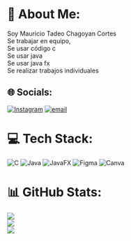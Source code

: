 # 💫 About Me:
Soy Mauricio Tadeo Chagoyan Cortes<br>Se trabajar en equipo, <br>Se usar código c<br>Se usar java<br>Se usar java fx<br>Se realizar trabajos individuales<br>


## 🌐 Socials:
[![Instagram](https://img.shields.io/badge/Instagram-%23E4405F.svg?logo=Instagram&logoColor=white)](https://instagram.com/Olafcortes34) [![email](https://img.shields.io/badge/Email-D14836?logo=gmail&logoColor=white)](mailto:20243ds137@utez.edu.mx) 

# 💻 Tech Stack:
![C](https://img.shields.io/badge/c-%2300599C.svg?style=for-the-badge&logo=c&logoColor=white) ![Java](https://img.shields.io/badge/java-%23ED8B00.svg?style=for-the-badge&logo=openjdk&logoColor=white) ![JavaFX](https://img.shields.io/badge/javafx-%23FF0000.svg?style=for-the-badge&logo=javafx&logoColor=white) ![Figma](https://img.shields.io/badge/figma-%23F24E1E.svg?style=for-the-badge&logo=figma&logoColor=white) ![Canva](https://img.shields.io/badge/Canva-%2300C4CC.svg?style=for-the-badge&logo=Canva&logoColor=white)
# 📊 GitHub Stats:
![](https://github-readme-stats.vercel.app/api?username=ChagoyanMau&theme=dark&hide_border=false&include_all_commits=false&count_private=false)<br/>
![](https://nirzak-streak-stats.vercel.app/?user=ChagoyanMau&theme=dark&hide_border=false)<br/>
![](https://github-readme-stats.vercel.app/api/top-langs/?username=ChagoyanMau&theme=dark&hide_border=false&include_all_commits=false&count_private=false&layout=compact)

<!-- Proudly created with GPRM ( https://gprm.itsvg.in ) -->